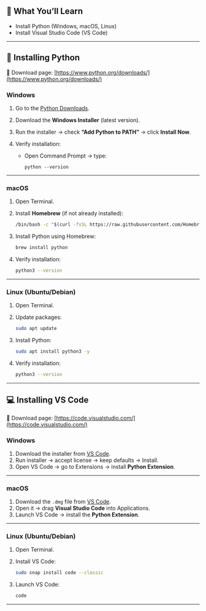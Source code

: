 ## 🎯 What You’ll Learn

* Install Python (Windows, macOS, Linux)
* Install Visual Studio Code (VS Code)

---

## 🐍 Installing Python

🔗 Download page: [https://www.python.org/downloads/](https://www.python.org/downloads/)

### Windows

1. Go to the [Python Downloads](https://www.python.org/downloads/).
2. Download the **Windows Installer** (latest version).
3. Run the installer → check **“Add Python to PATH”** → click **Install Now**.
4. Verify installation:

   * Open Command Prompt → type:

     ```
     python --version
     ```

---

### macOS

1. Open Terminal.
2. Install **Homebrew** (if not already installed):

   ```bash
   /bin/bash -c "$(curl -fsSL https://raw.githubusercontent.com/Homebrew/install/HEAD/install.sh)"
   ```
3. Install Python using Homebrew:

   ```bash
   brew install python
   ```
4. Verify installation:

   ```bash
   python3 --version
   ```

---

### Linux (Ubuntu/Debian)

1. Open Terminal.
2. Update packages:

   ```bash
   sudo apt update
   ```
3. Install Python:

   ```bash
   sudo apt install python3 -y
   ```
4. Verify installation:

   ```bash
   python3 --version
   ```

---

## 💻 Installing VS Code

🔗 Download page: [https://code.visualstudio.com/](https://code.visualstudio.com/)

### Windows

1. Download the installer from [VS Code](https://code.visualstudio.com/).
2. Run installer → accept license → keep defaults → Install.
3. Open VS Code → go to Extensions → install **Python Extension**.

---

### macOS

1. Download the `.dmg` file from [VS Code](https://code.visualstudio.com/).
2. Open it → drag **Visual Studio Code** into Applications.
3. Launch VS Code → install the **Python Extension**.

---

### Linux (Ubuntu/Debian)

1. Open Terminal.
2. Install VS Code:

   ```bash
   sudo snap install code --classic
   ```
3. Launch VS Code:

   ```bash
   code
   ```

---




